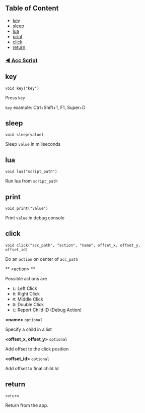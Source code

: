 ## Table of Content 
- [key](#key)
- [sleep](#sleep)
- [lua](#lua)
- [print](#print)
- [click](#click)
- [return](#return)

### [◄ Acc Script](AccScript.md)

## key
```
void key("key")
```

Press `key`

`key` example: Ctrl+Shift+1, F1, Super+D

## sleep
```
void sleep(value)
```

Sleep `value` in miliseconds

## lua
```
void lua("script_path")
```

Run lua from `script_path`

## print
```
void print("value")
```

Print `value` in debug console

## click
```
void click("acc_path", "action", "name", offset_x, offset_y, offset_id)
```

Do an `action` on center of `acc_path`

** <action\> **
	
Possible actions are 

- `L`: Left Click
- `R`: Right Click
- `M`: Middle Click
- `D`: Double Click
- `C`: Report Child ID (Debug Action)
	
**<name\>** `optional`

Specify a child in a list
	
**<offset_x, offset_y\>** `optional`

Add offset to the click position
	
**<offset_id\>** `optional`

Add offset to final child Id

## return
```
return
```

Return from the app.
